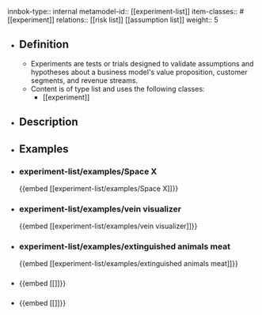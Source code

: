 innbok-type:: internal
metamodel-id:: [[experiment-list]]
item-classes:: #[[experiment]]
relations:: [[risk list]] [[assumption list]]
weight:: 5

- ## Definition
  - Experiments are tests or trials designed to validate assumptions and hypotheses about a business model's value proposition, customer segments, and revenue streams.
  - Content is of type list and uses the following classes:
    - [[experiment]]
- ## Description
- ## Examples
- ### experiment-list/examples/Space X
  {{embed [[experiment-list/examples/Space X]]}}
- ### experiment-list/examples/vein visualizer
  {{embed [[experiment-list/examples/vein visualizer]]}}
- ### experiment-list/examples/extinguished animals meat
  {{embed [[experiment-list/examples/extinguished animals meat]]}}
- ### 
  {{embed [[]]}}
- ### 
  {{embed [[]]}}


